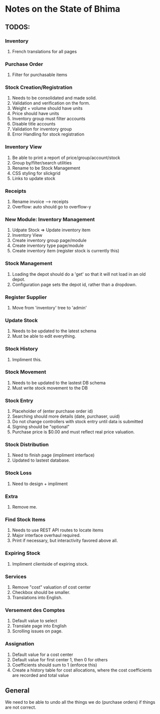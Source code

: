 Notes on the State of Bhima
===================================

## TODOS:


### Inventory
1. French translations for all pages


### Purchase Order
1. Filter for purchasable items

### Stock Creation/Registration
1. Needs to be consolidated and made solid.
2. Validation and verification on the form.
3. Weight + volume should have units 
4. Price should have units
5. Inventory group must filter accounts
6. Disable title accounts
7. Validation for inventory group
8. Error Handling for stock registration

### Inventory View
1. Be able to print a report of price/group/account/stock
2. Group by/filter/search utilities
3. Rename to be Stock Management
4. CSS styling for slickgrid
5. Links to update stock

### Receipts
1. Rename invoice --> receipts
2. Overflow: auto should go to overflow-y

### New Module: Inventory Management
1. Udpate Stock => Update inventory item
2. Inventory View
3. Create inventory group page/module
4. Create inventory type page/module
5. Create inventory item (register stock is currently this)

### Stock Management
1. Loading the depot should do a 'get' so that it will not load in an old
depot.
2. Configuration page sets the depot id, rather than a dropdown.

### Register Supplier
1. Move from 'inventory' tree to 'admin'

### Update Stock
1. Needs to be updated to the latest schema
2. Must be able to edit everything.

### Stock History
1. Impliment this.

### Stock Movement
1. Needs to be updated to the lastest DB schema
2. Must write stock movement to the DB

### Stock Entry
1. Placeholder of (enter purchase order id)
2. Searching should more details (date, purchaser, uuid)
3. Do not change controllers with stock entry until data is submitted
4. Signing should be "optional"
5. Purchase price is $0.00 and must reflect real price valuation.

### Stock Distribution
1. Need to finish page (impliment interface)
2. Updated to lastest database.

### Stock Loss
1. Need to design + impliment

### Extra
1. Remove me.

### Find Stock Items
1. Needs to use REST API routes to locate items
2. Major interface overhaul required.
3. Print if necessary, but interactivity favored above all.

### Expiring Stock
1. Impliment clientside of expiring stock.

### Services
1. Remove "cost" valuation of cost center
2. Checkbox should be smaller.
3. Translations into English.

### Versement des Comptes
1. Default value to select
2. Translate page into English
3. Scrolling issues on page.

### Assignation
1. Default value for a cost center
2. Default value for first center 1, then 0 for others
3. Coefficients should sum to 1 (enforce this)
4. Create a history table for cost allocations, where the cost coefficients are recorded and total value


## General
We need to be able to undo all the things we do (purchase orders) if things are not correct.
